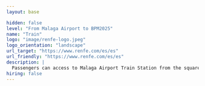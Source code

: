 ```yaml
---
layout: base

hidden: false
level: "From Malaga Airport to BPM2025"
name: "Train"
logo: "image/renfe-logo.jpeg"
logo_orientation: "landscape"
url_target: "https://www.renfe.com/es/es"
url_friendly: "https://www.renfe.com/es/es"
description: |
  Passengers can access to Malaga Airport Train Station from the square located outside arrivals and from the sidewalk of the departures of Terminal 3. **RENFE C1**  is the line that links Malaga airport with the high-speed *Maria Zambrano* station in about 8 minutes. <a href="https://www.airport-malaga.com/train.php" target="_blank">+ info about C1 line connection</a><br> **High speed trains** are regular during labour days and a bit more sparse during the weekend. You can buy your ticket at the station or in advance through <a href="https://venta.renfe.com">their official website</a>. Prices may vary depending on the fare, but you can expect an estimate of 46 euros per single ticket and a travel duration of 2 hours.
hiring: false
---
```


 